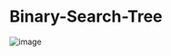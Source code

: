 # Binary-Search-Tree

![image](https://user-images.githubusercontent.com/64688077/153744034-90e4f4c1-1105-425e-b7ae-98bae84fb2be.png)
